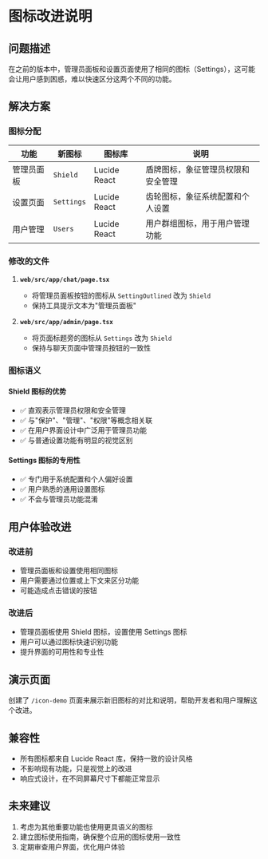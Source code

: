 # 图标改进说明

## 问题描述

在之前的版本中，管理员面板和设置页面使用了相同的图标（Settings），这可能会让用户感到困惑，难以快速区分这两个不同的功能。

## 解决方案

### 图标分配

| 功能 | 新图标 | 图标库 | 说明 |
|------|--------|--------|------|
| 管理员面板 | `Shield` | Lucide React | 盾牌图标，象征管理员权限和安全管理 |
| 设置页面 | `Settings` | Lucide React | 齿轮图标，象征系统配置和个人设置 |
| 用户管理 | `Users` | Lucide React | 用户群组图标，用于用户管理功能 |

### 修改的文件

1. **`web/src/app/chat/page.tsx`**
   - 将管理员面板按钮的图标从 `SettingOutlined` 改为 `Shield`
   - 保持工具提示文本为"管理员面板"

2. **`web/src/app/admin/page.tsx`**
   - 将页面标题旁的图标从 `Settings` 改为 `Shield`
   - 保持与聊天页面中管理员按钮的一致性

### 图标语义

#### Shield 图标的优势
- ✅ 直观表示管理员权限和安全管理
- ✅ 与"保护"、"管理"、"权限"等概念相关联
- ✅ 在用户界面设计中广泛用于管理员功能
- ✅ 与普通设置功能有明显的视觉区别

#### Settings 图标的专用性
- ✅ 专门用于系统配置和个人偏好设置
- ✅ 用户熟悉的通用设置图标
- ✅ 不会与管理员功能混淆

## 用户体验改进

### 改进前
- 管理员面板和设置使用相同图标
- 用户需要通过位置或上下文来区分功能
- 可能造成点击错误的按钮

### 改进后
- 管理员面板使用 Shield 图标，设置使用 Settings 图标
- 用户可以通过图标快速识别功能
- 提升界面的可用性和专业性

## 演示页面

创建了 `/icon-demo` 页面来展示新旧图标的对比和说明，帮助开发者和用户理解这个改进。

## 兼容性

- 所有图标都来自 Lucide React 库，保持一致的设计风格
- 不影响现有功能，只是视觉上的改进
- 响应式设计，在不同屏幕尺寸下都能正常显示

## 未来建议

1. 考虑为其他重要功能也使用更具语义的图标
2. 建立图标使用指南，确保整个应用的图标使用一致性
3. 定期审查用户界面，优化用户体验 